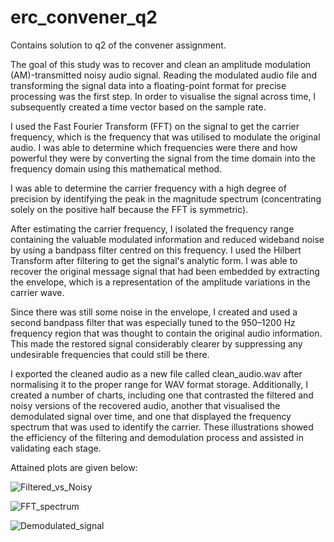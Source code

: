 # erc_convener_q2
Contains solution to q2 of the convener assignment.

The goal of this study was to recover and clean an amplitude modulation (AM)-transmitted noisy audio signal. Reading the modulated audio file and transforming the signal data into a floating-point format for precise processing was the first step. In order to visualise the signal across time, I subsequently created a time vector based on the sample rate.

I used the Fast Fourier Transform (FFT) on the signal to get the carrier frequency, which is the frequency that was utilised to modulate the original audio. I was able to determine which frequencies were there and how powerful they were by converting the signal from the time domain into the frequency domain using this mathematical method.

I was able to determine the carrier frequency with a high degree of precision by identifying the peak in the magnitude spectrum (concentrating solely on the positive half because the FFT is symmetric).

After estimating the carrier frequency, I isolated the frequency range containing the valuable modulated information and reduced wideband noise by using a bandpass filter centred on this frequency. I used the Hilbert Transform after filtering to get the signal's analytic form. I was able to recover the original message signal that had been embedded by extracting the envelope, which is a representation of the amplitude variations in the carrier wave.

Since there was still some noise in the envelope, I created and used a second bandpass filter that was especially tuned to the 950–1200 Hz frequency region that was thought to contain the original audio information. This made the restored signal considerably clearer by suppressing any undesirable frequencies that could still be there.

I exported the cleaned audio as a new file called clean_audio.wav after normalising it to the proper range for WAV format storage. Additionally, I created a number of charts, including one that contrasted the filtered and noisy versions of the recovered audio, another that visualised the demodulated signal over time, and one that displayed the frequency spectrum that was used to identify the carrier. These illustrations showed the efficiency of the filtering and demodulation process and assisted in validating each stage.

Attained plots are given below:


![Filtered_vs_Noisy](https://github.com/user-attachments/assets/61890441-974a-47e0-b360-ed5cb9682b1a)



![FFT_spectrum](https://github.com/user-attachments/assets/b6d2ddc3-1b2a-4c4e-98f7-81c2daaf8611)



![Demodulated_signal](https://github.com/user-attachments/assets/e481e4cd-34cc-4922-8abb-597703f99ee2)
